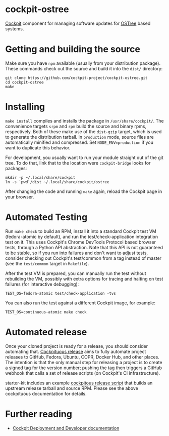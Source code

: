 # cockpit-ostree

[Cockpit](http://www.cockpit-project.org) component for managing software
updates for [OSTree](https://ostree.readthedocs.io/) based systems.

# Getting and building the source

Make sure you have `npm` available (usually from your distribution package).
These commands check out the source and build it into the `dist/` directory:

```
git clone https://github.com/cockpit-project/cockpit-ostree.git
cd cockpit-ostree
make
```

# Installing

`make install` compiles and installs the package in `/usr/share/cockpit/`. The
convenience targets `srpm` and `rpm` build the source and binary rpms,
respectively. Both of these make use of the `dist-gzip` target, which is used
to generate the distribution tarball. In `production` mode, source files are
automatically minified and compressed. Set `NODE_ENV=production` if you want to
duplicate this behavior.

For development, you usually want to run your module straight out of the git
tree. To do that, link that to the location were `cockpit-bridge` looks for packages:

```
mkdir -p ~/.local/share/cockpit
ln -s `pwd`/dist ~/.local/share/cockpit/ostree
```

After changing the code and running `make` again, reload the Cockpit page in
your browser.

# Automated Testing

Run `make check` to build an RPM, install it into a standard Cockpit test VM
(fedora-atomic by default), and run the test/check-application integration test on
it. This uses Cockpit's Chrome DevTools Protocol based browser tests, through a
Python API abstraction. Note that this API is not guaranteed to be stable, so
if you run into failures and don't want to adjust tests, consider checking out
Cockpit's test/common from a tag instead of master (see the `test/common`
target in `Makefile`).

After the test VM is prepared, you can manually run the test without rebuilding
the VM, possibly with extra options for tracing and halting on test failures
(for interactive debugging):

    TEST_OS=fedora-atomic test/check-application -tvs

You can also run the test against a different Cockpit image, for example:

    TEST_OS=continuous-atomic make check

# Automated release

Once your cloned project is ready for a release, you should consider automating
that.  [Cockpituous release](https://github.com/cockpit-project/cockpituous/tree/master/release)
aims to fully automate project releases to GitHub, Fedora, Ubuntu, COPR, Docker
Hub, and other places. The intention is that the only manual step for releasing
a project is to create a signed tag for the version number; pushing the tag
then triggers a GitHub webhook that calls a set of release scripts (on
Cockpit's CI infrastructure).

starter-kit includes an example [cockpitous release script](./cockpituous-release)
that builds an upstream release tarball and source RPM. Please see the above
cockpituous documentation for details.

# Further reading

 * [Cockpit Deployment and Developer documentation](http://cockpit-project.org/guide/latest/)
